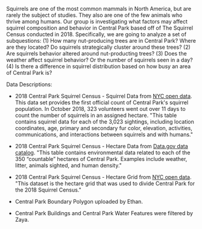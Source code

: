 Squirrels are one of the most common mammals in North America, but are rarely the subject of studies. They also are one of the few animals who thrive among humans. Our group is investigating what factors may affect squirrel composition and behavior in Central Park based off of The Squirrel Census conducted in 2018. 
Specifically, we are going to analyze a set of subquestions: 
(1) How many nut-producing trees are in Central Park? Where are they located? Do squirrels strategically cluster around these trees?
(2) Are squirrels behavior altered around nut-producting trees?
(3) Does the weather affect squirrel behavior? Or the number of squirrels seen in a day?
(4) Is there a difference in squirrel distribution based on how busy an area of Central Park is?

Data Descriptions:
*   2018 Central Park Squirrel Census - Squirrel Data from [NYC open data](https://data.cityofnewyork.us/Environment/2018-Central-Park-Squirrel-Census-Squirrel-Data/vfnx-vebw/about_data). This data set provides the first official count of Central Park's squirrel population. In October 2018, 323 volunteers went out over 11 days to count the number of squirrels in an assigned hectare. "This table contains squirrel data for each of the 3,023 sightings, including location coordinates, age, primary and secondary fur color, elevation, activities, communications, and interactions between squirrels and with humans."

*   2018 Central Park Squirrel Census - Hectare Data from [Data.gov data catalog](https://catalog.data.gov/dataset/2018-central-park-squirrel-census-hectare-data). "This table contains environmental data related to each of the 350 “countable” hectares of Central Park. Examples include weather, litter, animals sighted, and human density."

*   2018 Central Park Squirrel Census - Hectare Grid from [NYC open data](https://data.cityofnewyork.us/dataset/2018-Central-Park-Squirrel-Census-Hectare-Grid/qad5-y26n/about_data). "This dataset is the hectare grid that was used to divide Central Park for the 2018 Squirrel Census."
*   Central Park Boundary Polygon uploaded by Ethan.
*   Central Park Buildings and Central Park Water Features were filtered by Zaya.
